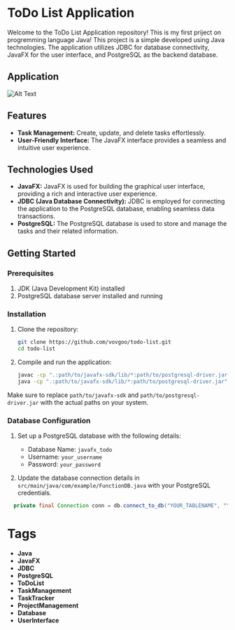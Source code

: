 # ToDo List Application

Welcome to the ToDo List Application repository! This is my first priject on progremming language Java! This project is a simple developed using Java technologies. The application utilizes JDBC for database connectivity, JavaFX for the user interface, and PostgreSQL as the backend database.

## Application
![Alt Text](https://i.yapx.cc/W3Vew.png)

## Features
- **Task Management:** Create, update, and delete tasks effortlessly.
- **User-Friendly Interface:** The JavaFX interface provides a seamless and intuitive user experience.

## Technologies Used
- **JavaFX:** JavaFX is used for building the graphical user interface, providing a rich and interactive user experience.
- **JDBC (Java Database Connectivity):** JDBC is employed for connecting the application to the PostgreSQL database, enabling seamless data transactions.
- **PostgreSQL:** The PostgreSQL database is used to store and manage the tasks and their related information.

## Getting Started

### Prerequisites
1. JDK (Java Development Kit) installed
2. PostgreSQL database server installed and running

### Installation
1. Clone the repository:
    ```bash
    git clone https://github.com/vovgoo/todo-list.git
    cd todo-list
    ```

2. Compile and run the application:
    ```bash
    javac -cp ".:path/to/javafx-sdk/lib/*:path/to/postgresql-driver.jar" src/main/java/com/example/todo/Main.java
    java -cp ".:path/to/javafx-sdk/lib/*:path/to/postgresql-driver.jar" src/main/java/com/example/todo/Main
    ```

Make sure to replace `path/to/javafx-sdk` and `path/to/postgresql-driver.jar` with the actual paths on your system.

### Database Configuration
1. Set up a PostgreSQL database with the following details:
   - Database Name: `javafx_todo`
   - Username: `your_username`
   - Password: `your_password`

2. Update the database connection details in `src/main/java/com/example/FunctionDB.java` with your PostgreSQL credentials.

```java
  private final Connection conn = db.connect_to_db("YOUR_TABLENAME", "YOUR_USERNAME", "YOUR_PASSWORD");
```

# Tags
- **Java**
- **JavaFX**
- **JDBC**
- **PostgreSQL**
- **ToDoList**
- **TaskManagement**
- **TaskTracker**
- **ProjectManagement**
- **Database**
- **UserInterface**
